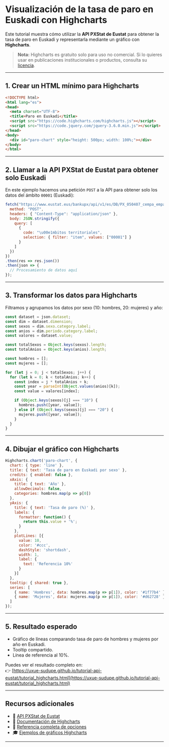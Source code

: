 # Visualización de la tasa de paro en Euskadi con Highcharts

Este tutorial muestra cómo utilizar la **API PXStat de Eustat** para obtener la tasa de paro en Euskadi y representarla mediante un gráfico con **Highcharts**.

> **Nota:** Highcharts es gratuito solo para uso no comercial. Si lo quieres usar en publicaciones institucionales o productos, consulta su [licencia](http://www.highcharts.com/products/highcharts).

---

## 1. Crear un HTML mínimo para Highcharts

```html
<!DOCTYPE html>
<html lang="es">
<head>
  <meta charset="UTF-8">
  <title>Paro en Euskadi</title>
  <script src="https://code.highcharts.com/highcharts.js"></script>
  <script src="https://code.jquery.com/jquery-3.6.0.min.js"></script>
</head>
<body>
  <div id="paro-chart" style="height: 500px; width: 100%;"></div>
</body>
</html>
```

---

## 2. Llamar a la API PXStat de Eustat para obtener solo Euskadi

En este ejemplo hacemos una petición `POST` a la API para obtener solo los datos del ámbito `00001` (Euskadi):

```js
fetch("https://www.eustat.eus/bankupx/api/v1/es/DB/PX_050407_cempa_empa_pp41.px", {
  method: "POST",
  headers: { "Content-Type": "application/json" },
  body: JSON.stringify({
    query: [
      {
        code: "\u00e1mbitos territoriales",
        selection: { filter: "item", values: ["00001"] }
      }
    ]
  })
})
.then(res => res.json())
.then(json => {
  // Procesamiento de datos aquí
});
```

---

## 3. Transformar los datos para Highcharts

Filtramos y agrupamos los datos por sexo (10: hombres, 20: mujeres) y año:

```js
const dataset = json.dataset;
const dim = dataset.dimension;
const sexos = dim.sexo.category.label;
const anios = dim.periodo.category.label;
const valores = dataset.value;

const totalSexos = Object.keys(sexos).length;
const totalAnios = Object.keys(anios).length;

const hombres = [];
const mujeres = [];

for (let j = 0; j < totalSexos; j++) {
  for (let k = 0; k < totalAnios; k++) {
    const index = j * totalAnios + k;
    const year = parseInt(Object.values(anios)[k]);
    const value = valores[index];

    if (Object.keys(sexos)[j] === "10") {
      hombres.push([year, value]);
    } else if (Object.keys(sexos)[j] === "20") {
      mujeres.push([year, value]);
    }
  }
}
```

---

## 4. Dibujar el gráfico con Highcharts

```js
Highcharts.chart('paro-chart', {
  chart: { type: 'line' },
  title: { text: 'Tasa de paro en Euskadi por sexo' },
  credits: { enabled: false },
  xAxis: {
    title: { text: 'Año' },
    allowDecimals: false,
    categories: hombres.map(p => p[0])
  },
  yAxis: {
    title: { text: 'Tasa de paro (%)' },
    labels: {
      formatter: function() {
        return this.value + '%';
      }
    },
    plotLines: [{
      value: 10,
      color: '#ccc',
      dashStyle: 'shortdash',
      width: 1,
      label: {
        text: 'Referencia 10%'
      }
    }]
  },
  tooltip: { shared: true },
  series: [
    { name: 'Hombres', data: hombres.map(p => p[1]), color: '#1f77b4' },
    { name: 'Mujeres', data: mujeres.map(p => p[1]), color: '#d62728' }
  ]
});
```

---

## 5. Resultado esperado

- Gráfico de líneas comparando tasa de paro de hombres y mujeres por año en Euskadi.
- Tooltip compartido.
- Línea de referencia al 10%.

Puedes ver el resultado completo en:  
👉 [https://uxue-sudupe.github.io/tutorial-api-eustat/tutorial_highcharts.html](https://uxue-sudupe.github.io/tutorial-api-eustat/tutorial_highcharts.html)

---

## Recursos adicionales

- 📘 [API PXStat de Eustat](https://www.eustat.eus/elementos/ele0010600/ti_API_REST_para_acceso_a_datos_estadisticos/tbl0010666_c.html)
- 📗 [Documentación de Highcharts](https://www.highcharts.com/docs)
- 🔧 [Referencia completa de opciones](https://api.highcharts.com/highcharts/)
- 🎓 [Ejemplos de gráficos Highcharts](https://www.highcharts.com/demo)

---

